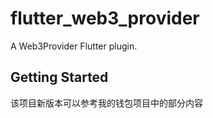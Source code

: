 # flutter_web3_provider

A Web3Provider Flutter plugin.

## Getting Started

该项目新版本可以参考我的钱包项目中的部分内容
